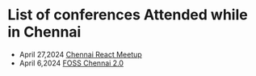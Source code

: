 # List of conferences Attended while in Chennai

- April 27,2024 [Chennai React Meetup](../docs/Chennai_React.md)
- April 6,2024  [FOSS Chennai 2.0](../docs/Chennai_FOSS.md)
